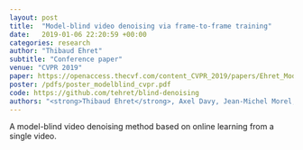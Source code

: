 ```yaml
---
layout: post
title:  "Model-blind video denoising via frame-to-frame training"
date:   2019-01-06 22:20:59 +00:00
categories: research
author: "Thibaud Ehret"
subtitle: "Conference paper"
venue: "CVPR 2019"
paper: https://openaccess.thecvf.com/content_CVPR_2019/papers/Ehret_Model-Blind_Video_Denoising_via_Frame-To-Frame_Training_CVPR_2019_paper.pdf
poster: /pdfs/poster_modelblind_cvpr.pdf
code: https://github.com/tehret/blind-denoising
authors: "<strong>Thibaud Ehret</strong>, Axel Davy, Jean-Michel Morel, Gabriele Facciolo, Pablo Arias"
---
```

A model-blind video denoising method based on online learning from a single video.
